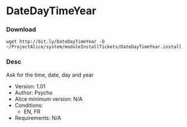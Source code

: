 # DateDayTimeYear

### Download
`wget http://bit.ly/DateDayTimeYear -O ~/ProjectAlice/system/moduleInstallTickets/DateDayTimeYear.install`

### Desc
Ask for the time, date, day and year

- Version: 1.01
- Author: Psycho
- Alice minimum version: N/A
- Conditions:
  - EN, FR
- Requirements: N/A
